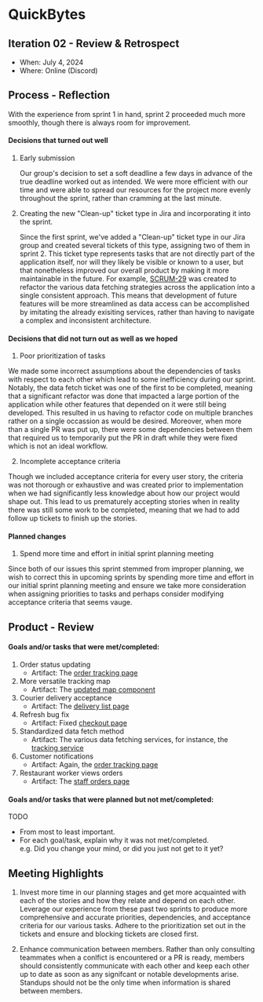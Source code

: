 # QuickBytes

## Iteration 02 - Review & Retrospect

 * When: July 4, 2024
 * Where: Online (Discord)

## Process - Reflection

With the experience from sprint 1 in hand, sprint 2 proceeded much more smoothly, though there is always room for improvement. 

#### Decisions that turned out well

1. Early submission
    
    Our group's decision to set a soft deadline a few days in advance of the true deadline worked out as intended. We were more efficient with our time and were able to spread our resources for the project more evenly throughout the sprint, rather than cramming at the last minute.  
2. Creating the new "Clean-up" ticket type in Jira and incorporating it into the sprint.

    Since the first sprint, we've added a "Clean-up" ticket type in our Jira group and created several tickets of this type, assigning two of them in sprint 2. This ticket type represents tasks that are not directly part of the application itself, nor will they likely be visible or known to a user, but that nonetheless improved our overall product by making it more maintainable in the future. For example, [SCRUM-29](https://quick-bytes.atlassian.net/browse/SCRUM-29?atlOrigin=eyJpIjoiMmJjNmRmNWExOWQ5NGIwZWE4NGMzZGJkNjQ0YzA0M2IiLCJwIjoiaiJ9) was created to refactor the various data fetching strategies across the application into a single consistent approach. This means that development of future features will be more streamlined as data access can be accomplished by imitating the already exisiting services, rather than having to navigate a complex and inconsistent architecture. 

#### Decisions that did not turn out as well as we hoped

1. Poor prioritization of tasks

We made some incorrect assumptions about the dependencies of tasks with respect to each other which lead to some inefficiency during our sprint. Notably, the data fetch ticket was one of the first to be completed, meaning that a significant refactor was done that impacted a large portion of the application while other features that depended on it were still being developed. This resulted in us having to refactor code on multiple branches rather on a single occassion as would be desired. Moreover, when more than a single PR was put up, there were some dependencies between them that required us to temporarily put the PR in draft while they were fixed which is not an ideal workflow. 

2. Incomplete acceptance criteria

Though we included acceptance criteria for every user story, the criteria was not thorough or exhaustive and was created prior to implementation when we had significantly less knowledge about how our project would shape out. This lead to us prematurely accepting stories when in reality there was still some work to be completed, meaning that we had to add follow up tickets to finish up the stories. 

#### Planned changes

1. Spend more time and effort in initial sprint planning meeting

Since both of our issues this sprint stemmed from improper planning, we wish to correct this in upcoming sprints by spending more time and effort in our initial sprint planning meeting and ensure we take more consideration when assigning priorities to tasks and perhaps consider modifying acceptance criteria that seems vauge. 

## Product - Review

#### Goals and/or tasks that were met/completed:

1. Order status updating
    - Artifact: The [order tracking page](../../app/frontend/src/pages/OrderTracking.tsx)
2. More versatile tracking map
    - Artifact: The [updated map component](../../app/frontend/src/components/DirectionsMap.tsx)
3. Courier delivery acceptance 
    - Artifact: The [delivery list page](../../app/frontend/src/pages/Deliveries.tsx)
4. Refresh bug fix
    - Artifact: Fixed [checkout page](../../app/frontend/src/components/CheckoutCart.tsx)
5. Standardized data fetch method
    - Artifact: The various data fetching services, for instance, the [tracking service](../../app/frontend/src/services/trackingService.ts)
6. Customer notifications
    - Artifact: Again, the [order tracking page](../../app/frontend/src/pages/OrderTracking.tsx)
7. Restaurant worker views orders
    - Artifact: The [staff orders page](../../app/frontend/src/pages/StaffOrders.tsx)

#### Goals and/or tasks that were planned but not met/completed:

TODO

 * From most to least important.
 * For each goal/task, explain why it was not met/completed.      
   e.g. Did you change your mind, or did you just not get to it yet?

## Meeting Highlights

1. Invest more time in our planning stages and get more acquainted with each of the stories and how they relate and depend on each other. Leverage our experience from these past two sprints to produce more comprehensive and accurate priorities, dependencies, and acceptance criteria for our various tasks. Adhere to the prioritization set out in the tickets and ensure and blocking tickets are closed first. 

2. Enhance communication between members. Rather than only consulting teammates when a conlfict is encountered or a PR is ready, members should consistently communicate with each other and keep each other up to date as soon as any signifcant or notable developments arise. Standups should not be the only time when information is shared between members.